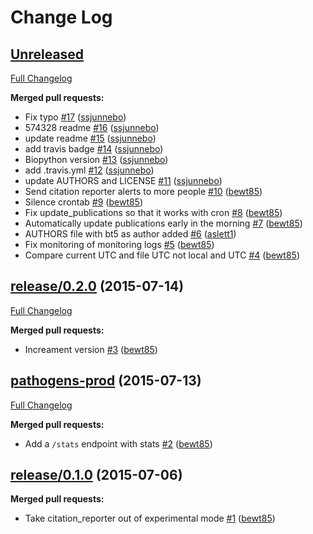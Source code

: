 # Change Log

## [Unreleased](https://github.com/sanger-pathogens/citation_reporter/tree/HEAD)

[Full Changelog](https://github.com/sanger-pathogens/citation_reporter/compare/release/0.2.0...HEAD)

**Merged pull requests:**

- Fix typo [\#17](https://github.com/sanger-pathogens/citation_reporter/pull/17) ([ssjunnebo](https://github.com/ssjunnebo))
- 574328 readme [\#16](https://github.com/sanger-pathogens/citation_reporter/pull/16) ([ssjunnebo](https://github.com/ssjunnebo))
- update readme [\#15](https://github.com/sanger-pathogens/citation_reporter/pull/15) ([ssjunnebo](https://github.com/ssjunnebo))
- add travis badge [\#14](https://github.com/sanger-pathogens/citation_reporter/pull/14) ([ssjunnebo](https://github.com/ssjunnebo))
- Biopython version [\#13](https://github.com/sanger-pathogens/citation_reporter/pull/13) ([ssjunnebo](https://github.com/ssjunnebo))
- add .travis.yml [\#12](https://github.com/sanger-pathogens/citation_reporter/pull/12) ([ssjunnebo](https://github.com/ssjunnebo))
- update AUTHORS and LICENSE [\#11](https://github.com/sanger-pathogens/citation_reporter/pull/11) ([ssjunnebo](https://github.com/ssjunnebo))
- Send citation reporter alerts to more people [\#10](https://github.com/sanger-pathogens/citation_reporter/pull/10) ([bewt85](https://github.com/bewt85))
- Silence crontab [\#9](https://github.com/sanger-pathogens/citation_reporter/pull/9) ([bewt85](https://github.com/bewt85))
- Fix update\_publications so that it works with cron [\#8](https://github.com/sanger-pathogens/citation_reporter/pull/8) ([bewt85](https://github.com/bewt85))
- Automatically update publications early in the morning [\#7](https://github.com/sanger-pathogens/citation_reporter/pull/7) ([bewt85](https://github.com/bewt85))
- AUTHORS file with bt5 as author added [\#6](https://github.com/sanger-pathogens/citation_reporter/pull/6) ([aslett1](https://github.com/aslett1))
- Fix monitoring of monitoring logs [\#5](https://github.com/sanger-pathogens/citation_reporter/pull/5) ([bewt85](https://github.com/bewt85))
- Compare current UTC and file UTC not local and UTC [\#4](https://github.com/sanger-pathogens/citation_reporter/pull/4) ([bewt85](https://github.com/bewt85))

## [release/0.2.0](https://github.com/sanger-pathogens/citation_reporter/tree/release/0.2.0) (2015-07-14)
[Full Changelog](https://github.com/sanger-pathogens/citation_reporter/compare/pathogens-prod...release/0.2.0)

**Merged pull requests:**

- Increament version [\#3](https://github.com/sanger-pathogens/citation_reporter/pull/3) ([bewt85](https://github.com/bewt85))

## [pathogens-prod](https://github.com/sanger-pathogens/citation_reporter/tree/pathogens-prod) (2015-07-13)
[Full Changelog](https://github.com/sanger-pathogens/citation_reporter/compare/release/0.1.0...pathogens-prod)

**Merged pull requests:**

- Add a `/stats` endpoint with stats [\#2](https://github.com/sanger-pathogens/citation_reporter/pull/2) ([bewt85](https://github.com/bewt85))

## [release/0.1.0](https://github.com/sanger-pathogens/citation_reporter/tree/release/0.1.0) (2015-07-06)
**Merged pull requests:**

- Take citation\_reporter out of experimental mode [\#1](https://github.com/sanger-pathogens/citation_reporter/pull/1) ([bewt85](https://github.com/bewt85))
